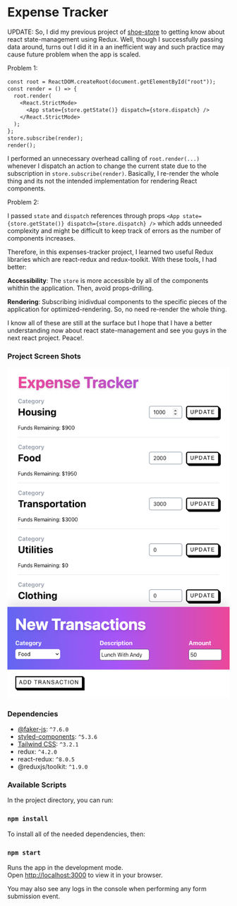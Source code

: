 # Expense Tracker

UPDATE: So, I did my previous project of [shoe-store](https://github.com/arulhasbi/clothing-store) to getting know about react state-management using Redux. Well, though I successfully passing data around, turns out I did it in a an inefficient way and such practice may cause future problem when the app is scaled.

Problem 1: 

```
const root = ReactDOM.createRoot(document.getElementById("root"));
const render = () => {
  root.render(
    <React.StrictMode>
      <App state={store.getState()} dispatch={store.dispatch} />
    </React.StrictMode>
  );
};
store.subscribe(render);
render();
```

I performed an unnecessary overhead calling of `root.render(...)` whenever I dispatch an action to change the current state due to the subscription in `store.subscribe(render)`. Basically, I re-render the whole thing and its not the intended implementation for rendering React components.

Problem 2:

I passed `state` and `dispatch` references through props `<App state={store.getState()} dispatch={store.dispatch} />` which adds unneeded complexity and might be difficult to keep track of errors as the number of components increases.


Therefore, in this expenses-tracker project, I learned two useful Redux libraries which are react-redux and redux-toolkit. With these tools, I had better:

**Accessibility**: The `store` is more accessible by all of the components whithin the application. Then, avoid props-drilling.

**Rendering**: Subscribing inidivdual components to the specific pieces of the application for optimized-rendering. So, no need re-render the whole thing.

I know all of these are still at the surface but I hope that I have a better understanding now about react state-management and see you guys in the next react project. Peace!.
 
### Project Screen Shots

![Screenshot](ss-1.png)

### Dependencies

- [@faker-js](https://fakerjs.dev/): `^7.6.0`
- [styled-components](https://styled-components.com/): `^5.3.6`
- [Tailwind CSS](https://tailwindcss.com/): `^3.2.1`
- redux: `^4.2.0`
- react-redux: `^8.0.5`
- @reduxjs/toolkit: `^1.9.0`

### Available Scripts

In the project directory, you can run:

### `npm install`

To install all of the needed dependencies, then:

### `npm start`

Runs the app in the development mode.\
Open [http://localhost:3000](http://localhost:3000) to view it in your browser.

You may also see any logs in the console when performing any form submission event.
